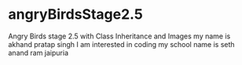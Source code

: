 # angryBirdsStage2.5
Angry Birds stage 2.5 with Class Inheritance and Images
my name is akhand pratap singh
I am interested in coding
my school name is seth anand ram jaipuria
